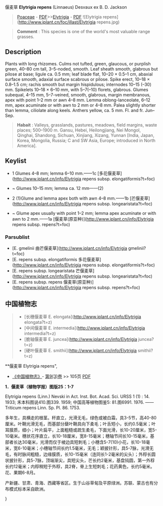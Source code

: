 偃麦草 **Elytrigia repens** (Linnaeus) Desvaux ex B. D. Jackson

> [Poaceae](http://www.iplant.cn/info/Poaceae?t=foc) - [PDF](http://www.iplant.cn/foc/pdf/Poaceae.pdf)>>[Elytrigia](http://www.iplant.cn/info/Elytrigia?t=foc) - [PDF](http://www.iplant.cn/foc/pdf/Elytrigia.pdf)
![Elytrigia repens](http://www.iplant.cn/foc/illast/Elytrigia repens.jpg)


> **Comment** : 
> This species is one of the world's most valuable range grasses.

## Description

Plants with long rhizomes. Culms not tufted, green, glaucous, or purplish green, 40–80 cm tall, 3–5-noded, smooth. Leaf sheath smooth, glabrous but pilose at base; ligule ca. 0.5 mm; leaf blade flat, 10–20 × 0.5–1 cm, abaxial surface smooth, adaxial surface scabrous or pilose. Spike erect, 10–18 × 0.8–1.5 cm; rachis smooth but margin hispidulous; internodes 10–15 (–30) mm. Spikelets 10–18 × 6–10 mm, with 5–7(–10) florets, glabrous. Glumes subequal, 4–15 mm, 5–7-veined, smooth, glabrous, margin membranous, apex with point 1–2 mm or awn 4–8 mm. Lemma oblong-lanceolate, 6–12 mm, apex acuminate or with awn to 2 mm or 4–8 mm. Palea slightly shorter than lemma, ciliolate along keels. Anthers yellow, ca. 5 mm. Fl. and fr. Jun–Sep.


> **Habait** : 
> Valleys, grasslands, pastures, meadows, field margins, waste places; 500–1900 m. Gansu, Hebei, Heilongjiang, Nei Mongol, Qinghai, Shandong, Sichuan, Xinjiang, Xizang, Yunnan [India, Japan, Korea, Mongolia, Russia; C and SW Asia, Europe; introduced in North America].


## Keylist

* 1 Glumes 4–8 mm; lemma 6–10 mm.——1c  [多花偃麦草](http://www.iplant.cn/info/Elytrigia repens subsp. elongatiformis?t=foc)
* ~ Glumes 10–15 mm; lemma ca. 12 mm——(2)

* 2 (1)Glume and lemma apex both with awn 4–8 mm.——1b  [芒偃麦草](http://www.iplant.cn/info/Elytrigia repens subsp. longearistata?t=foc)
* ~ Glume apex usually with point 1–2 mm; lemma apex acuminate or with awn to 2 mm.——1a  [偃麦草(原亚种)](http://www.iplant.cn/info/Elytrigia repens subsp. repens?t=foc)

### Parsublist

* [E.  gmelinii  曲芒偃麦草](http://www.iplant.cn/info/Elytrigia gmelinii?t=foc)
* [E.  repens subsp. elongatiformis  多花偃麦草](http://www.iplant.cn/info/Elytrigia repens subsp. elongatiformis?t=foc)
* [E.  repens subsp. longearistata  芒偃麦草](http://www.iplant.cn/info/Elytrigia repens subsp. longearistata?t=foc)
* [E.  repens subsp. repens  偃麦草(原亚种)](http://www.iplant.cn/info/Elytrigia repens subsp. repens?t=foc)


## 中国植物志

> * [长穗偃麦草  E.  elongata](http://www.iplant.cn/info/Elytrigia elongata?t=z)
> * [中间偃麦草  E.  intermedia](http://www.iplant.cn/info/Elytrigia intermedia?t=z)
> * [脆轴偃麦草  E.  juncea](http://www.iplant.cn/info/Elytrigia juncea?t=z)
> * [硬叶偃麦草  E.  smithii](http://www.iplant.cn/info/Elytrigia smithii?t=z)


**偃麦草 Elytrigia repens",

* [《中国植物志》](http://www.iplant.cn/frps)- [第9(3)卷](http://www.iplant.cn/frps/vol/9(3)) >> 105页 [PDF](http://www.iplant.cn/frps/pdf/9(3)/105.pdf)


**1．偃麦草（植物学报）图版25：1-7**

Elytrigia repens (Linn.) Nevski in Act. Inst. Bot. Acad. Sci. URSS 1 (1) : 14. 1933; 禾本科图说410.图339. 1959; 中国高等植物图鉴5: 81.图6991. 1976. ——Triticum repens Linn. Sp. Pl. 86. 1753.

多年生，具横走的根茎。秆直立，光滑无毛，绿色或被白霜，具3-5节，高40-80厘米。叶鞘光滑无毛，而基部分蘖叶鞘具向下柔毛；叶舌短小，长约0.5毫米；叶耳膜质，细小；叶片扁平，上面粗糙或疏生柔毛，下面光滑，长10-20厘米，宽5-10毫米。穗状花序直立，长10-18厘米，宽8-15毫米；穗轴节间长10-15毫米，基部者长达30毫米，光滑而仅于棱边具短刺毛；小穗含5-7(10)小花，长10-18毫米，宽6-10毫米；小穗轴节间长约1.5毫米，无毛；颖披针形，具5-7脉，光滑无毛，有时脉间粗糙，边缘膜质，长10-15毫米（连同长1-2毫米的尖头）；外稃长圆状披针形，具5-7脉，顶端渐尖，具短尖头，芒长约2毫米，基盘钝圆，第一外稃长约12毫米；内稃稍短于外稃，具2脊，脊上生短刺毛；花药黄色，长约5毫米。花、果期6-8月。

产新疆、甘肃、青海、西藏等省区。生于山谷草甸及平原绿洲。苏联、蒙古也有分布模式标本采自欧洲。

}